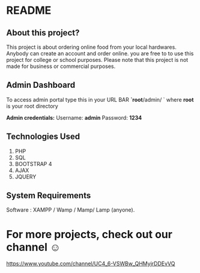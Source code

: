 # README

## About this project?

This project is about ordering online food from your local hardwares. Anybody can create an account and order online. you are free to to use this project for college or school purposes. Please note that this project is not made for business or commercial purposes.


## Admin Dashboard

To access admin portal type this in your URL BAR **\`root**/admin/ \`  where **root** is your root directory

 **Admin credentials:** Username: **admin** Password: **1234**

## Technologies Used

1. PHP
2. SQL
3. BOOTSTRAP 4
4. AJAX
5. JQUERY

## System Requirements

Software : XAMPP / Wamp / Mamp/ Lamp \(anyone\).


# For more projects, check out our channel ☺️

https://www.youtube.com/channel/UC4_6-VSWBw_QHMyjrDDEvVQ